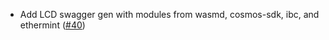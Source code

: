 - Add LCD swagger gen with modules from wasmd, cosmos-sdk, ibc, and ethermint
  ([\#40](https://github.com/oraichain/wasmd/pull/40))